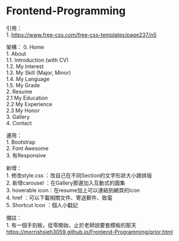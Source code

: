 # Frontend-Programming

引用：   
	1. https://www.free-css.com/free-css-templates/page237/n5    

架構：
	0. Home    
	1. About   
		1.1. Introduction (with CV)   
		1.2. My Interest    
		1.3. My Skill (Major, Minor)    
		1.4. My Language    
		1.5. My Grade   
	2. Resume    
		2.1 My Education    
		2.2 My Experience   
		2.3 My Honor    
	3. Gallery   
	4. Contact   

運用：   
	1. Bootstrap   
	2. Font Awesome    
	3. 有Responsive   

新增：   
	1. 修改style.css ：改自己在不同Section的文字形狀大小跟排版    
	2. 新增carousel  ：在Gallery那邊加入互動式的圖集   
	3. hoverable icon：在resume加上可以連結到網頁的icon    
	4. href          ：可以下載相關文件、寄送郵件、致電   
  5. Shortcut Icon ：個人小戳記   

備註：   
	1. 有一個手刻板，從零開始，止於老師說要套模板的那天    
		https://morrishsieh3059.github.io/Frontend-Programming/prior.html   
